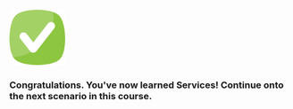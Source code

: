 <br>

<img src="./assets/done.png" alt="drawing" width="100"/> 

<br>

###  Congratulations. You've now learned Services! Continue onto the next scenario in this course.
